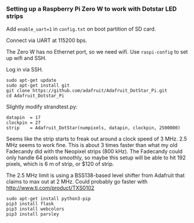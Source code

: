### Setting up a Raspberry Pi Zero W to work with Dotstar LED strips ###

Add `enable_uart=1` in `config.txt` on boot partition of SD card.

Connect via UART at 115200 bps.

The Zero W has no Ethernet port, so we need wifi. Use `raspi-config` to set up wifi and SSH.

Log in via SSH.

    sudo apt-get update
    sudo apt-get install git
    git clone https://github.com/adafruit/Adafruit_DotStar_Pi.git
    cd Adafruit_Dotstar_Pi

Slightly modify strandtest.py:

    datapin  = 17
    clockpin = 27
    strip    = Adafruit_DotStar(numpixels, datapin, clockpin, 2500000)

Seems like the strip starts to freak out around a clock speed of 3 MHz. 2.5 MHz seems to work fine. This is about 3 times faster than what my old Fadecandy did with the Neopixel strips (800 kHz). The Fadecandy could only handle 64 pixels smoothly, so maybe this setup will be able to hit 192 pixels, which is 6 m of strip, or $120 of strip.

The 2.5 MHz limit is using a BSS138-based level shifter from Adafruit that claims to max out at 2 MHz. Could probably go faster with http://www.ti.com/product/TXS0102

    sudo apt-get install python3-pip
    pip3 install flask
    pip3 install webcolors
    pip3 install parsley
